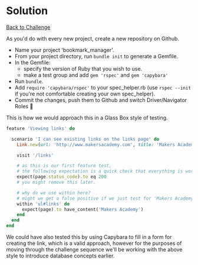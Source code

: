# Solution

[Back to Challenge](../02_viewing_links.md)

As you'd do with every new project, create a new repository on Github.  

* Name your project 'bookmark_manager'.
* From your project directory, run `bundle init` to generate a Gemfile.
* In the Gemfile:
  - specify the version of Ruby that you wish to use.
  - make a test group and add `gem 'rspec'` and `gem 'capybara'`
* Run `bundle`.
* Add `require 'capybara/rspec'` to your spec_helper.rb (use `rspec --init` if you're not comfortable creating your own spec_helper).
* Commit the changes, push them to Github and switch Driver/Navigator Roles&nbsp;:twisted_rightwards_arrows:

This is how we would approach this in a Glass Box style of testing.

```ruby
feature 'Viewing links' do

  scenario 'I can see existing links on the links page' do
    Link.new(url: 'http://www.makersacademy.com', title: 'Makers Academy')

    visit '/links'

    # as this is our first feature test,
    # the following expectation is a quick check that everything is working.
    expect(page.status_code).to eq 200
    # you might remove this later.

    # why do we use within here?
    # might we get a false positive if we just test for 'Makers Academy'?
    within 'ul#links' do
      expect(page).to have_content('Makers Academy')
    end
  end
end
```

We could have also tested this by using Capybara to fill in a form for creating the link,
which is a valid approach, however for the purposes of moving through the challenge sequence
we'll be working with the above style to introduce database concepts earlier.
